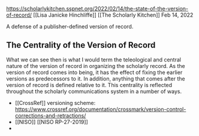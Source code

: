 https://scholarlykitchen.sspnet.org/2022/02/14/the-state-of-the-version-of-record/
[[Lisa Janicke Hinchliffe]]
[[The Scholarly Kitchen]]
Feb 14, 2022

A defense of a publisher-defined version of record.

## **The Centrality of the Version of Record**

What we can see then is what I would term the teleological and central nature of the version of record in organizing the scholarly record. As the version of record comes into being, it has the effect of fixing the earlier versions as predecessors to it. In addition, anything that comes after the version of record is defined relative to it. This centrality is reflected throughout the scholarly communications system in a number of ways.


* [[CrossRef]] versioning scheme: https://www.crossref.org/documentation/crossmark/version-control-corrections-and-retractions/
* [[NISO]] [[NISO RP-27-2019]]
* 
